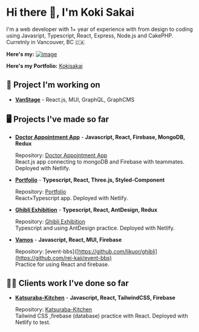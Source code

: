 ### 

# Hi there 👋, I'm Koki Sakai

I'm a web developer with 1+ year of experience with from design to coding using Javasript, Typescript, React, Express, Node.js and CakePHP. 
Curretnly in Vancouver, BC 🇨🇦

**Here's my:** [![image](https://img.shields.io/badge/LinkedIn-blue?style=flat&logo=linkedin&labelColor=blue})](https://www.linkedin.com/in/kokisakai/)

**Here's my Portfolio:** [Kokisakai](https://kokisakai.netlify.app)

## 📌 Project I'm working on

-  **[VanStage]()** - React.js, MUI, GraphQL, GraphCMS
   

## 🖥 Projects I've made so far

-  **[Doctor Appointment App](https://easydoctorappointment.netlify.app/home)** - **Javascript, React, Firebase, MongoDB, Redux**   

     Repository: [Doctor Appointment App](https://github.com/kubilaycakmak/doctor-appointment)   
     React.js app connecting to mongoDB and Firebase with teammates. Deployed with Netlify.   
     
<!--     <img width="715" alt="POI map, small schreen" src="https://user-images.githubusercontent.com/58070973/165784461-b854e3cc-1d7d-4047-bdb0-7837bd586cbd.png">
      <img width="715" alt="POI map, full schreen" src="https://user-images.githubusercontent.com/58070973/165785500-a65e6181-e520-4a2f-a331-85fd85ea7a98.png">   -->


- **[Portfolio](https://kokisakai.netlify.app/)** - **Typescript, React, Three.js, Styled-Component**  

     Repository: [Portfolio](https://github.com/likuor/portfolio-ts)  
     React×Typescript app. Deployed with Netlify.   
     
<!--      <img width="715" alt="My Portfolio" src="https://user-images.githubusercontent.com/58070973/157274154-dea593ec-df8c-4707-98a7-dcaf3b614659.png"> -->

     
- **[Ghibli Exhibition](https://ghibli-exhibition.netlify.app/)** - **Typescript, React, AntDesign, Redux**  

     Repository: [Ghibli Exhibition](https://github.com/likuor/ghibli)  
     Typescript and using AntDesign practice. Deployed with Netlify.
     
<!--      <img width="715" alt="Blog App" src="https://user-images.githubusercontent.com/58070973/153057065-0feacf26-b6be-45e1-a305-0003c99c08ab.png"> -->


- **[Vamos](https://event-bbs.web.app/)** - **Javascript, React, MUI, Firebase**  

     Repository: [event-bbs]([https://github.com/likuor/ghibli](https://github.com/rei-kaji/event-bbs)  
     Practice for using React and firebase.
     
<!--      <img width="715" alt="Blog App" src="https://user-images.githubusercontent.com/58070973/153057065-0feacf26-b6be-45e1-a305-0003c99c08ab.png"> -->


## 👨‍💻 Clients work I've done so far     
- **[Katsuraba-Kitchen](https://katsuraba-kitchien.netlify.app/)** - **Javascript, React, TailwindCSS, Firebase**  
 
     Repository: [Katsuraba-Kitchen](https://github.com/likuor/katsuraba)  
     Tailwind CSS ,firebase (database) practice with React.  Deployed with Netlify to test.   
<!--       <img width="500" alt="Weather App" src="https://user-images.githubusercontent.com/58070973/145461573-6f378fd1-c76b-48c9-b59d-e44be721b68e.png"> -->
